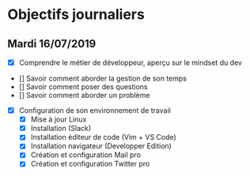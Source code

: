 # Objectifs journaliers

## Mardi 16/07/2019


* [x] Comprendre le métier de développeur, aperçu sur le mindset du dev
* [] Savoir comment aborder la gestion de son temps
* [] Savoir comment poser des questions
* [] Savoir comment aborder un problème
* [x] Configuration de son environnement de travail
  * [x] Mise à jour Linux
  * [x] Installation (Slack)
  * [x] Installation éditeur de code (Vim + VS Code)
  * [x] Installation navigateur (Developper Edition)
  * [x] Création et configuration Mail pro 
  * [x] Création et configuration Twitter pro 
